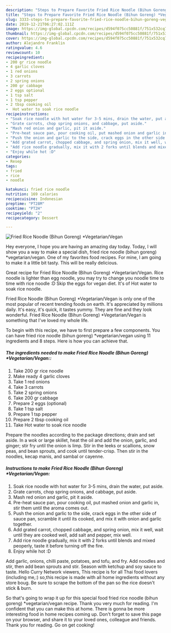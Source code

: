 ```yaml
---
description: "Steps to Prepare Favorite Fried Rice Noodle (Bihun Goreng) *Vegetarian/Vegan"
title: "Steps to Prepare Favorite Fried Rice Noodle (Bihun Goreng) *Vegetarian/Vegan"
slug: 3333-steps-to-prepare-favorite-fried-rice-noodle-bihun-goreng-vegetarian-vegan
date: 2019-12-21T06:27:02.111Z
image: https://img-global.cpcdn.com/recipes/d594f075cc50881f/751x532cq70/fried-rice-noodle-bihun-goreng-vegetarianvegan-recipe-main-photo.jpg
thumbnail: https://img-global.cpcdn.com/recipes/d594f075cc50881f/751x532cq70/fried-rice-noodle-bihun-goreng-vegetarianvegan-recipe-main-photo.jpg
cover: https://img-global.cpcdn.com/recipes/d594f075cc50881f/751x532cq70/fried-rice-noodle-bihun-goreng-vegetarianvegan-recipe-main-photo.jpg
author: Alejandro Franklin
ratingvalue: 4.6
reviewcount: 10
recipeingredient:
- 200 gr rice noodle
- 4 garlic cloves
- 1 red onions
- 3 carrots
- 2 spring onions
- 200 gr cabbage
- 2 eggs optional
- 1 tsp salt
- 1 tsp pepper
- 2 tbsp cooking oil
-  Hot water to soak rice noodle
recipeinstructions:
- "Soak rice noodle with hot water for 3-5 mins, drain the water, put aside."
- "Grate carrots, chop spring onions, and cabbage, put aside."
- "Mash red onion and garlic, pit it aside."
- "Pre-heat sauce pan, pour cooking oil, put mashed onion and garlic in, stir them until the aroma comes out."
- "Push the onion and garlic to the side, crack eggs in the other side of sauce pan, scramble it until its cooked, and mix it with onion and garlic together."
- "Add grated carrot, chopped cabbage, and spring onion, mix it well, wait until they are cooked well, add salt and pepper, mix well."
- "Add rice noodle gradually, mix it with 2 forks until blends and mixed peoperly, taste it before turning off the fire."
- "Enjoy while hot :D"
categories:
- Resep
tags:
- fried
- rice
- noodle

katakunci: fried rice noodle
nutrition: 169 calories
recipecuisine: Indonesian
preptime: "PT28M"
cooktime: "PT2H"
recipeyield: "2"
recipecategory: Dessert

---
```



![Fried Rice Noodle (Bihun Goreng) *Vegetarian/Vegan](https://img-global.cpcdn.com/recipes/d594f075cc50881f/751x532cq70/fried-rice-noodle-bihun-goreng-vegetarianvegan-recipe-main-photo.jpg)

Hey everyone, I hope you are having an amazing day today. Today, I will show you a way to make a special dish, fried rice noodle (bihun goreng) *vegetarian/vegan. One of my favorites food recipes. For mine, I am going to make it a little bit tasty. This will be really delicious.

Great recipe for Fried Rice Noodle (Bihun Goreng) *Vegetarian/Vegan. Rice noodle is lighter than egg noodle, you may try to change you noodle time to time with rice noodle :D Skip the eggs for vegan diet. It&#39;s of Hot water to soak rice noodle.

Fried Rice Noodle (Bihun Goreng) *Vegetarian/Vegan is only one of the most popular of recent trending foods on earth. It's appreciated by millions daily. It's easy, it's quick, it tastes yummy. They are fine and they look wonderful. Fried Rice Noodle (Bihun Goreng) *Vegetarian/Vegan is something that I've loved my whole life.


To begin with this recipe, we have to first prepare a few components. You can have fried rice noodle (bihun goreng) *vegetarian/vegan using 11 ingredients and 8 steps. Here is how you can achieve that.

##### The ingredients needed to make Fried Rice Noodle (Bihun Goreng) *Vegetarian/Vegan::

1. Take 200 gr rice noodle
1. Make ready 4 garlic cloves
1. Take 1 red onions
1. Take 3 carrots
1. Take 2 spring onions
1. Take 200 gr cabbage
1. Prepare 2 eggs (optional)
1. Take 1 tsp salt
1. Prepare 1 tsp pepper
1. Prepare 2 tbsp cooking oil
1. Take  Hot water to soak rice noodle


Prepare the noodles according to the package directions; drain and set aside. In a wok or large skillet, heat the oil and add the onion, garlic, and ginger; stir fry until the onion is limp. Stir in the leeks or scallions, snow peas, and bean sprouts, and cook until tender-crisp. Then stir in the noodles, kecap manis, and sambal or cayenne. 

##### Instructions to make Fried Rice Noodle (Bihun Goreng) *Vegetarian/Vegan:

1. Soak rice noodle with hot water for 3-5 mins, drain the water, put aside.
1. Grate carrots, chop spring onions, and cabbage, put aside.
1. Mash red onion and garlic, pit it aside.
1. Pre-heat sauce pan, pour cooking oil, put mashed onion and garlic in, stir them until the aroma comes out.
1. Push the onion and garlic to the side, crack eggs in the other side of sauce pan, scramble it until its cooked, and mix it with onion and garlic together.
1. Add grated carrot, chopped cabbage, and spring onion, mix it well, wait until they are cooked well, add salt and pepper, mix well.
1. Add rice noodle gradually, mix it with 2 forks until blends and mixed peoperly, taste it before turning off the fire.
1. Enjoy while hot :D


Add garlic, onions, chilli paste, potatoes, and tofu, and fry. Add noodles and stir, then add bean sprouts and stir. Season with ketchup and soy sauce to taste. Hello Curry Network viewers, This recipe is for all Thai food lovers (including me,:) so,this recipe is made with all home ingredients without any store boug. Be sure to scrape the bottom of the pan so the rice doesn&#39;t stick &amp; burn. 

So that's going to wrap it up for this special food fried rice noodle (bihun goreng) *vegetarian/vegan recipe. Thank you very much for reading. I'm confident that you can make this at home. There is gonna be more interesting food in home recipes coming up. Don't forget to save this page on your browser, and share it to your loved ones, colleague and friends. Thank you for reading. Go on get cooking!
